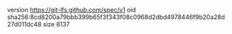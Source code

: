 version https://git-lfs.github.com/spec/v1
oid sha256:8cd8200a79bbb399b65f3f343f08c0968d2dbd4978446f9b20a28d27d011dc48
size 8137
